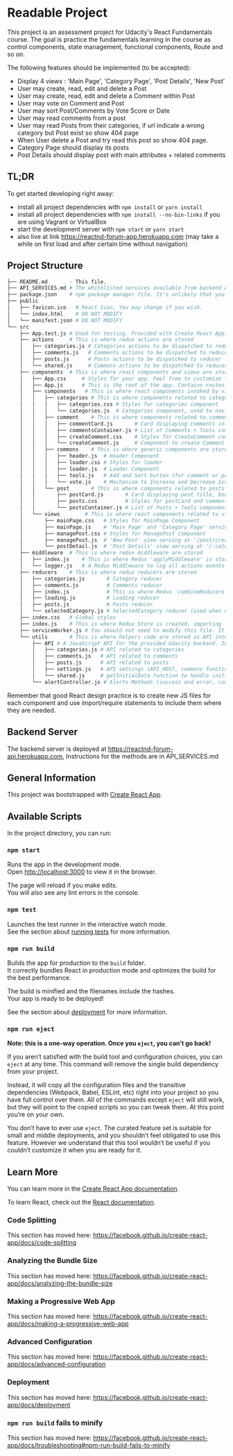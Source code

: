 # Readable Project

This project is an assessment project for Udacity's React Fundamentals course. The goal is practice the fundamentals learning
in the course as control components, state management, functional components, Route and so on.

The following features should be implemented (to be accepted):
- Display 4 views : 'Main Page', 'Category Page', 'Post Details', 'New Post'
- User may create, read, edit and delete a Post
- User may create, read, edit and delete a Comment within Post
- User may vote on Comment and Post
- User may sort Post/Comments by Vote Score or Date
- User may read comments from a post
- User may read Posts from their categories, if url indicate a wrong category but Post exist so show 404 page
- When User delete a Post and try read this post so show 404 page.
- Category Page should display its posts
- Post Details should display post with main attributes + related comments

## TL;DR

To get started developing right away:

* install all project dependencies with `npm install` or `yarn install`
* install all project dependencies with `npm install --no-bin-links` if you are using Vagrant or VirtualBox
* start the development server with `npm start` or `yarn start`
* also live at link https://reactnd-forum-app.herokuapp.com (may take a while on first load and after certain time without navigation)

## Project Structure
```bash
├── README.md       - This file.
├── API_SERVICES.md # The whitelisted services available from backend API + documentation
├── package.json    # npm package manager file. It's unlikely that you'll need to modify this.
├── public
│   ├── favicon.ico   # React Icon, You may change if you wish.
│   └── index.html    # DO NOT MODIFY
│   └── manifest.json # DO NOT MODIFY
└── src
    ├── App.test.js # Used for testing. Provided with Create React App. Testing is encouraged, but not required.
    ├── actions     # This is where redux actions are stored
    │   ├── categories.js # Categories actions to be dispatched to reducer
    │   ├── comments.js   # Comments actions to be dispatched to reducer
    │   ├── posts.js      # Posts actions to be dispatched to reducer
    │   └── shared.js     # Commons actions to be dispatched to reducer
    ├── components  # This is where react components and views are stored
    │   ├── App.css     # Styles for your app. Feel free to customize this as you desire.
    │   ├── App.js      # This is the root of the app. Contains routes to related views.
    │   ├── components   # This is where react components invoked by views are stored
    │   │   ├── categories # This is where components related to categorie are stored
    │   │   │   ├── categories.css # Styles for categories component
    │   │   │   └── categories.js  # Categories component, used to navigate through them and filter posts
    │   │   ├── comment    # This is where components related to comments are stored
    │   │   │   ├── commentCard.js       # Card displaying comments info: comment, author, timestamp, current score and Vote Component, edit and delete button
    │   │   │   ├── commentsContainer.js # List of Comments + Tools component to add and sort comments (connect component)
    │   │   │   ├── createComment.css    # Styles for CreateComment component
    │   │   │   └── createComment.js     # Component to create Comment
    │   │   ├── commons    # This is where generic components are stored
    │   │   │   ├── header.js  # Header Component
    │   │   │   ├── loader.css # Styles for loader
    │   │   │   ├── loader.js  # Loader Component
    │   │   │   ├── tools.js   # Add and Sort button (for comment or post)
    │   │   │   └── vote.js    # Mechanism to Increase and Decrease Score rate (comment or post)
    │   │   └── post       # This is where components related to posts are stored
    │   │       ├── postCard.js       # Card displaying post title, body, authors, comment count, current score and Vote Component, edit and delete button
    │   │       ├── posts.css         # Styles for postCard and commentCard
    │   │       └── postsContainer.js # List of Posts + Tools component to add and sort posts (connect component)
    │   └── views        # This is where react components related to views/route are stored (connect components)
    │       ├── mainPage.css   # Styles for MainPage Component
    │       ├── mainPage.js    # 'Main Page' and 'Category Page' serving at '/' and '/:category'
    │       ├── managePost.css # Styles for ManagePost Component
    │       ├── managePost.js  # 'New Post' view serving at '/post/create-update/new' to create and '/post/create-update/:post-id' to edit Post
    │       └── postDetail.js  # 'Post Details' view serving at '/:category/:post-id'
    ├── middleware  # This is where redux middleware are stored
    │   ├── index.js    # This is where Redux 'applyMiddleware' is stored, it mix all middlewares used for this React-Redux Project
    │   └── logger.js   # A Redux Middleware to log all actions events on browser's console
    ├── reducers    # This is where redux reducers are stored
    │   ├── categories.js       # Category reducer
    │   ├── comments.js         # Comments reducer
    │   ├── index.js            # This is where Redux 'combineReducers' is stored, it mix all reducers used for this React-Redux Project
    │   ├── loading.js          # Loading reducer
    │   ├── posts.js            # Posts reducer
    │   └── selectedCategory.js # SelectedCategory reducer (used when user switch category from Categories Component, so highlight selected category/button)
    ├── index.css   # Global styles
    ├── index.js    # This is where Redux Store is created, importing 'combineReducers' and 'applyMiddleware'
    ├── serviceWorker.js # You should not need to modify this file. It is used for DOM rendering only.
    └── utils       # This is where helpers code are stored as API integration
        ├── API # A JavaScript API for the provided Udacity backend. Instructions for the methods are below.
        │   ├── categories.js # API related to categories
        │   ├── comments.js   # API related to comments
        │   ├── posts.js      # API related to posts
        │   ├── settings.js   # API settings (API_HOST, commons functions)
        │   └── shared.js     # getInitialData function to handle initial data fetch (if category specified, fetch post from this category otherwise fetch all posts)
        └── alertController.js # Alerts Methods (success and error, confirmation modal)
```

Remember that good React design practice is to create new JS files for each component and use import/require statements to include them where they are needed.

## Backend Server

The backend server is deployed at https://reactnd-forum-api.herokuapp.com, Instructions for the methods are in API_SERVICES.md

## General Information

This project was bootstrapped with [Create React App](https://github.com/facebook/create-react-app).

## Available Scripts

In the project directory, you can run:

### `npm start`

Runs the app in the development mode.<br>
Open [http://localhost:3000](http://localhost:3000) to view it in the browser.

The page will reload if you make edits.<br>
You will also see any lint errors in the console.

### `npm test`

Launches the test runner in the interactive watch mode.<br>
See the section about [running tests](https://facebook.github.io/create-react-app/docs/running-tests) for more information.

### `npm run build`

Builds the app for production to the `build` folder.<br>
It correctly bundles React in production mode and optimizes the build for the best performance.

The build is minified and the filenames include the hashes.<br>
Your app is ready to be deployed!

See the section about [deployment](https://facebook.github.io/create-react-app/docs/deployment) for more information.

### `npm run eject`

**Note: this is a one-way operation. Once you `eject`, you can’t go back!**

If you aren’t satisfied with the build tool and configuration choices, you can `eject` at any time. This command will remove the single build dependency from your project.

Instead, it will copy all the configuration files and the transitive dependencies (Webpack, Babel, ESLint, etc) right into your project so you have full control over them. All of the commands except `eject` will still work, but they will point to the copied scripts so you can tweak them. At this point you’re on your own.

You don’t have to ever use `eject`. The curated feature set is suitable for small and middle deployments, and you shouldn’t feel obligated to use this feature. However we understand that this tool wouldn’t be useful if you couldn’t customize it when you are ready for it.

## Learn More

You can learn more in the [Create React App documentation](https://facebook.github.io/create-react-app/docs/getting-started).

To learn React, check out the [React documentation](https://reactjs.org/).

### Code Splitting

This section has moved here: https://facebook.github.io/create-react-app/docs/code-splitting

### Analyzing the Bundle Size

This section has moved here: https://facebook.github.io/create-react-app/docs/analyzing-the-bundle-size

### Making a Progressive Web App

This section has moved here: https://facebook.github.io/create-react-app/docs/making-a-progressive-web-app

### Advanced Configuration

This section has moved here: https://facebook.github.io/create-react-app/docs/advanced-configuration

### Deployment

This section has moved here: https://facebook.github.io/create-react-app/docs/deployment

### `npm run build` fails to minify

This section has moved here: https://facebook.github.io/create-react-app/docs/troubleshooting#npm-run-build-fails-to-minify
